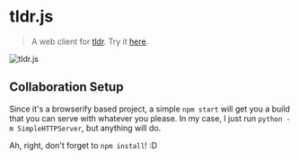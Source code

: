 # tldr.js
> A web client for [tldr](https://github.com/tldr-pages/tldr). Try it [here](http://ostera.io/tldr.js).

![tldr.js](https://s3.amazonaws.com/leostera.2015/tldr.js.new.png)

## Collaboration Setup 
Since it's a browserify based project, a simple `npm start` will get you a build that you can serve
with whatever you please. In my case, I just run `python -m SimpleHTTPServer`, but anything will do.

Ah, right, don't forget to `npm install`! :D
